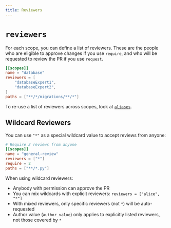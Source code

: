 ```yaml
---
title: Reviewers
---
```


# `reviewers`

For each scope, you can define a list of reviewers. These are the people who are eligible to approve changes if you use `require`, and who will be requested to review the PR if you use `request`.

```toml
[[scopes]]
name = "database"
reviewers = [
    "databaseExpert1",
    "databaseExpert2",
]
paths = ["**/*/migrations/**/*"]
```

To re-use a list of reviewers across scopes, look at [`aliases`](#aliases).

## Wildcard Reviewers

You can use `"*"` as a special wildcard value to accept reviews from anyone:

```toml
# Require 2 reviews from anyone
[[scopes]]
name = "general-review"
reviewers = ["*"]
require = 2
paths = ["**/*.py"]
```

When using wildcard reviewers:
- Anybody with permission can approve the PR
- You can mix wildcards with explicit reviewers: `reviewers = ["alice", "*"]`
- With mixed reviewers, only specific reviewers (not `*`) will be auto-requested
- Author value (`author_value`) only applies to explicitly listed reviewers, not those covered by `*`
